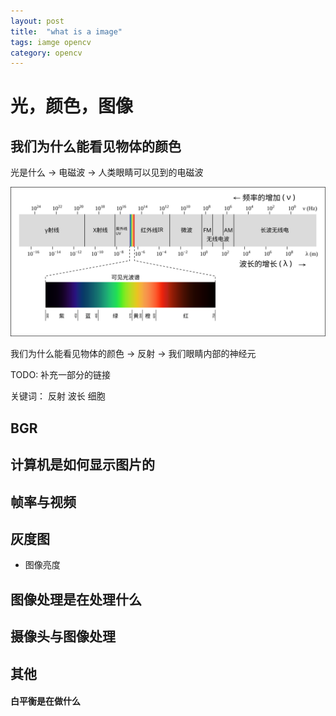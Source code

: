 ```yaml
---
layout: post
title:  "what is a image"
tags: iamge opencv
category: opencv
---
```


# 光，颜色，图像

## 我们为什么能看见物体的颜色
光是什么 -> 电磁波 -> 人类眼睛可以见到的电磁波

![光](/assets/images/opencv/light.svg "可见光范围")

我们为什么能看见物体的颜色 -> 反射 -> 我们眼睛内部的神经元

TODO: 补充一部分的链接

关键词：
反射
波长
细胞

## BGR 

## 计算机是如何显示图片的

## 帧率与视频

## 灰度图
- 图像亮度

## 图像处理是在处理什么

## 摄像头与图像处理


## 其他

#### 白平衡是在做什么